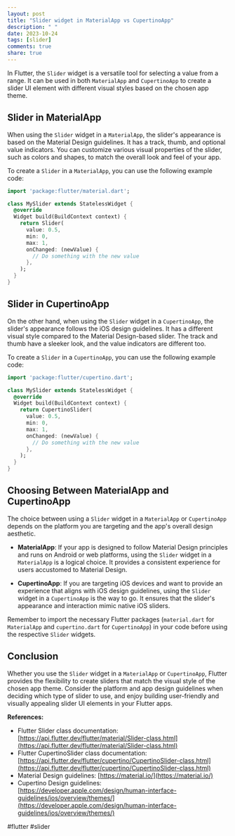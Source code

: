 ```yaml
---
layout: post
title: "Slider widget in MaterialApp vs CupertinoApp"
description: " "
date: 2023-10-24
tags: [slider]
comments: true
share: true
---
```


In Flutter, the `Slider` widget is a versatile tool for selecting a value from a range. It can be used in both `MaterialApp` and `CupertinoApp` to create a slider UI element with different visual styles based on the chosen app theme.

## Slider in MaterialApp

When using the `Slider` widget in a `MaterialApp`, the slider's appearance is based on the Material Design guidelines. It has a track, thumb, and optional value indicators. You can customize various visual properties of the slider, such as colors and shapes, to match the overall look and feel of your app.

To create a `Slider` in a `MaterialApp`, you can use the following example code:

```dart
import 'package:flutter/material.dart';

class MySlider extends StatelessWidget {
  @override
  Widget build(BuildContext context) {
    return Slider(
      value: 0.5,
      min: 0,
      max: 1,
      onChanged: (newValue) {
        // Do something with the new value
      },
    );
  }
}
```

## Slider in CupertinoApp

On the other hand, when using the `Slider` widget in a `CupertinoApp`, the slider's appearance follows the iOS design guidelines. It has a different visual style compared to the Material Design-based slider. The track and thumb have a sleeker look, and the value indicators are different too.

To create a `Slider` in a `CupertinoApp`, you can use the following example code:

```dart
import 'package:flutter/cupertino.dart';

class MySlider extends StatelessWidget {
  @override
  Widget build(BuildContext context) {
    return CupertinoSlider(
      value: 0.5,
      min: 0,
      max: 1,
      onChanged: (newValue) {
        // Do something with the new value
      },
    );
  }
}
```

## Choosing Between MaterialApp and CupertinoApp

The choice between using a `Slider` widget in a `MaterialApp` or `CupertinoApp` depends on the platform you are targeting and the app's overall design aesthetic. 

- **MaterialApp**: If your app is designed to follow Material Design principles and runs on Android or web platforms, using the `Slider` widget in a `MaterialApp` is a logical choice. It provides a consistent experience for users accustomed to Material Design.

- **CupertinoApp**: If you are targeting iOS devices and want to provide an experience that aligns with iOS design guidelines, using the `Slider` widget in a `CupertinoApp` is the way to go. It ensures that the slider's appearance and interaction mimic native iOS sliders.

Remember to import the necessary Flutter packages (`material.dart` for `MaterialApp` and `cupertino.dart` for `CupertinoApp`) in your code before using the respective `Slider` widgets.

## Conclusion

Whether you use the `Slider` widget in a `MaterialApp` or `CupertinoApp`, Flutter provides the flexibility to create sliders that match the visual style of the chosen app theme. Consider the platform and app design guidelines when deciding which type of slider to use, and enjoy building user-friendly and visually appealing slider UI elements in your Flutter apps.

**References:**
- Flutter Slider class documentation: [https://api.flutter.dev/flutter/material/Slider-class.html](https://api.flutter.dev/flutter/material/Slider-class.html)
- Flutter CupertinoSlider class documentation: [https://api.flutter.dev/flutter/cupertino/CupertinoSlider-class.html](https://api.flutter.dev/flutter/cupertino/CupertinoSlider-class.html) 
- Material Design guidelines: [https://material.io/](https://material.io/)
- Cupertino Design guidelines: [https://developer.apple.com/design/human-interface-guidelines/ios/overview/themes/](https://developer.apple.com/design/human-interface-guidelines/ios/overview/themes/)

#flutter #slider